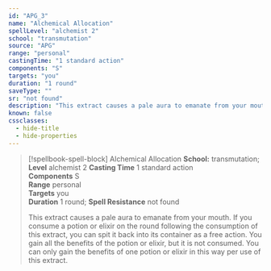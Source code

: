 ```yaml
---
id: "APG_3"
name: "Alchemical Allocation"
spellLevel: "alchemist 2"
school: "transmutation"
source: "APG"
range: "personal"
castingTime: "1 standard action"
components: "S"
targets: "you"
duration: "1 round"
saveType: ""
sr: "not found"
description: "This extract causes a pale aura to emanate from your mouth.  If you consume a potion or elixir on the round following the consumption of this extract, you can spit it back into its container as a free action. You gain all the benefits of the potion or elixir, but it is not consumed. You can only gain the benefits of one potion or elixir in this way per use of this extract."
known: false
cssclasses:
  - hide-title
  - hide-properties
---
```


> [!spellbook-spell-block] Alchemical Allocation
> **School:** transmutation; **Level** alchemist 2
> **Casting Time** 1 standard action  
> **Components** S  
> **Range** personal  
> **Targets** you  
> **Duration** 1 round; **Spell Resistance** not found
> 
> This extract causes a pale aura to emanate from your mouth.  If you consume a potion or elixir on the round following the consumption of this extract, you can spit it back into its container as a free action. You gain all the benefits of the potion or elixir, but it is not consumed. You can only gain the benefits of one potion or elixir in this way per use of this extract.